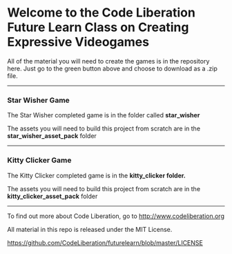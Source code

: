# Welcome to the Code Liberation Future Learn Class on Creating Expressive Videogames 
All of the material you will need to create the games is in the repository here. Just go to the green button above and choose to download as a .zip file.  

---

### Star Wisher Game 

The Star Wisher completed game is in the folder called **star_wisher**

The assets you will need to build this project from scratch are in the  **star_wisher_asset_pack** folder

---

### Kitty Clicker Game

The Kitty Clicker completed game is in the **kitty_clicker folder.** 

The assets you will need to build this project from scratch are in the **kitty_clicker_asset_pack** folder 



---

To find out more about Code Liberation, go to http://www.codeliberation.org

All material in this repo is released under the MIT License. 

https://github.com/CodeLiberation/futurelearn/blob/master/LICENSE

